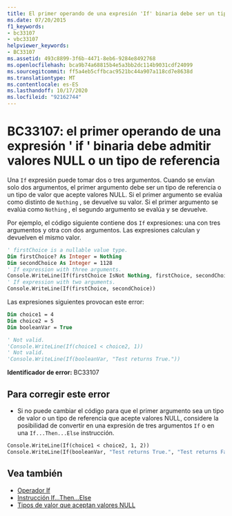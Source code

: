 ```yaml
---
title: El primer operando de una expresión 'If' binaria debe ser un tipo que acepte valores NULL o un tipo de referencia
ms.date: 07/20/2015
f1_keywords:
- bc33107
- vbc33107
helpviewer_keywords:
- BC33107
ms.assetid: 493c8899-3f6b-4471-8eb6-9284e8492768
ms.openlocfilehash: bca9b74a68815b4e5a3bb2dc114b9031cdf24099
ms.sourcegitcommit: ff5a4eb5cffbcac9521bc44a907a118cd7e8638d
ms.translationtype: MT
ms.contentlocale: es-ES
ms.lasthandoff: 10/17/2020
ms.locfileid: "92162744"
---
```

# <a name="bc33107-first-operand-in-a-binary-if-expression-must-be-nullable-or-a-reference-type"></a>BC33107: el primer operando de una expresión ' if ' binaria debe admitir valores NULL o un tipo de referencia

Una `If` expresión puede tomar dos o tres argumentos. Cuando se envían solo dos argumentos, el primer argumento debe ser un tipo de referencia o un tipo de valor que acepte valores NULL. Si el primer argumento se evalúa como distinto de `Nothing` , se devuelve su valor. Si el primer argumento se evalúa como `Nothing` , el segundo argumento se evalúa y se devuelve.

 Por ejemplo, el código siguiente contiene dos `If` expresiones: una con tres argumentos y otra con dos argumentos. Las expresiones calculan y devuelven el mismo valor.

```vb
' firstChoice is a nullable value type.
Dim firstChoice? As Integer = Nothing
Dim secondChoice As Integer = 1128
' If expression with three arguments.
Console.WriteLine(If(firstChoice IsNot Nothing, firstChoice, secondChoice))
' If expression with two arguments.
Console.WriteLine(If(firstChoice, secondChoice))
```

 Las expresiones siguientes provocan este error:

```vb
Dim choice1 = 4
Dim choice2 = 5
Dim booleanVar = True

' Not valid.
'Console.WriteLine(If(choice1 < choice2, 1))
' Not valid.
'Console.WriteLine(If(booleanVar, "Test returns True."))
```

 **Identificador de error:** BC33107

## <a name="to-correct-this-error"></a>Para corregir este error

- Si no puede cambiar el código para que el primer argumento sea un tipo de valor o un tipo de referencia que acepte valores NULL, considere la posibilidad de convertir en una expresión de tres argumentos `If` o en una `If...Then...Else` instrucción.

```vb
Console.WriteLine(If(choice1 < choice2, 1, 2))
Console.WriteLine(If(booleanVar, "Test returns True.", "Test returns False."))
```

## <a name="see-also"></a>Vea también

- [Operador If](../operators/if-operator.md)
- [Instrucción If...Then...Else](../statements/if-then-else-statement.md)
- [Tipos de valor que aceptan valores NULL](../../programming-guide/language-features/data-types/nullable-value-types.md)
